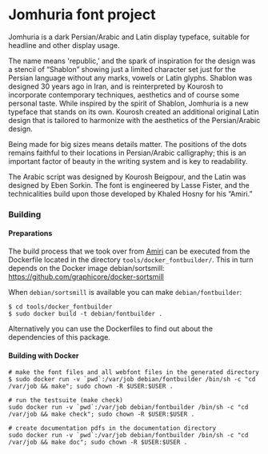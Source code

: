 # Jomhuria font project

Jomhuria is a dark Persian/Arabic and Latin display typeface, suitable for headline and other display usage. 

The name means 'republic,' and the spark of inspiration for the design was a stencil of “Shablon” showing just a limited character set just for the Persian language without any marks, vowels or Latin glyphs.
Shablon was designed 30 years ago in Iran, and is reinterpreted by Kourosh to incorporate contemporary techniques, aesthetics and of course some personal taste. 
While inspired by the spirit of Shablon, Jomhuria is a new typeface that stands on its own.
Kourosh created an additional original Latin design that is tailored to harmonize with the aesthetics of the Persian/Arabic design.

Being made for big sizes means details matter. 
The positions of the dots remains faithful to their locations in Persian/Arabic calligraphy; 
this is an important factor of beauty in the writing system and is key to readability.

The Arabic script was designed by Kourosh Beigpour, and the Latin was designed by Eben Sorkin. 
The font is engineered by Lasse Fister, and the technicalities build upon those developed by Khaled Hosny for his “Amiri.”

### Building

#### Preparations

The build process that we took over from [Amiri](http://www.amirifont.org/) can be executed from
the Dockerfile located in the directory `tools/docker_fontbuilder/`. This in turn depends on the Docker
image debian/sortsmill: https://github.com/graphicore/docker-sortsmill

When `debian/sortsmill` is available you can make `debian/fontbuilder`:

```
$ cd tools/docker_fontbuilder
$ sudo docker build -t debian/fontbuilder .

```

Alternatively you can use the Dockerfiles to find out about the dependencies of this package.


#### Building with Docker


```
# make the font files and all webfont files in the generated directory
$ sudo docker run -v `pwd`:/var/job debian/fontbuilder /bin/sh -c "cd /var/job && make"; sudo chown -R $USER:$USER .

# run the testsuite (make check)
sudo docker run -v `pwd`:/var/job debian/fontbuilder /bin/sh -c "cd /var/job && make check"; sudo chown -R $USER:$USER .

# create documentation pdfs in the documentation directory
sudo docker run -v `pwd`:/var/job debian/fontbuilder /bin/sh -c "cd /var/job && make doc"; sudo chown -R $USER:$USER .

```

